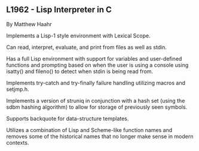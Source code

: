 ## L1962 - Lisp Interpreter in C ##

By Matthew Haahr


Implements a Lisp-1 style environment with Lexical Scope.

Can read, interpret, evaluate, and print from files as well as stdin.

Has a full Lisp environment with support for variables and user-defined functions and prompting based on when the user is using a console using isatty() and fileno() to detect when stdin is being read from.

Implements try-catch and try-finally failure handling utilizing macros and setjmp.h.

Implements a version of struniq in conjunction with a hash set (using the sdbm hashing algorithm) to allow for storage of previously seen symbols.

Supports backquote for data-structure templates.

Utilizes a combination of Lisp and Scheme-like function names and removes some of the historical names that no longer make sense in modern contexts.
